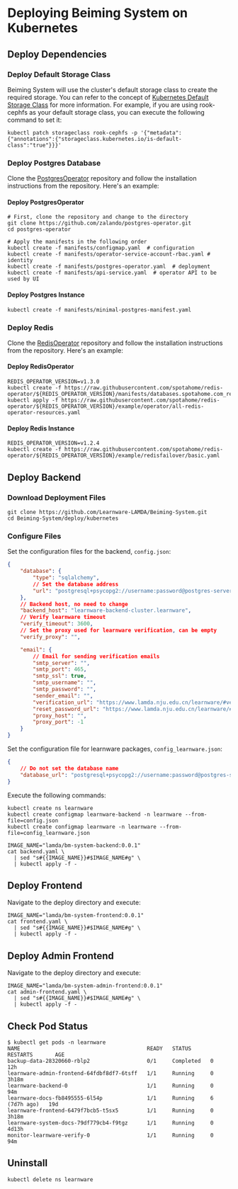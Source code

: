 # Deploying Beiming System on Kubernetes

## Deploy Dependencies
### Deploy Default Storage Class
Beiming System will use the cluster's default storage class to create the required storage. You can refer to the concept of [Kubernetes Default Storage Class](https://kubernetes.io/docs/tasks/administer-cluster/change-default-storage-class/) for more information. For example, if you are using rook-cephfs as your default storage class, you can execute the following command to set it:

```shell
kubectl patch storageclass rook-cephfs -p '{"metadata": {"annotations":{"storageclass.kubernetes.io/is-default-class":"true"}}}'
```

### Deploy Postgres Database
Clone the [PostgresOperator](https://github.com/zalando/postgres-operator.git) repository and follow the installation instructions from the repository. Here's an example:

#### Deploy PostgresOperator
```shell
# First, clone the repository and change to the directory
git clone https://github.com/zalando/postgres-operator.git
cd postgres-operator

# Apply the manifests in the following order
kubectl create -f manifests/configmap.yaml  # configuration
kubectl create -f manifests/operator-service-account-rbac.yaml # identity
kubectl create -f manifests/postgres-operator.yaml  # deployment
kubectl create -f manifests/api-service.yaml  # operator API to be used by UI
```

#### Deploy Postgres Instance
```shell
kubectl create -f manifests/minimal-postgres-manifest.yaml
```

### Deploy Redis
Clone the [RedisOperator](https://github.com/spotahome/redis-operator.git) repository and follow the installation instructions from the repository. Here's an example:

#### Deploy RedisOperator
```shell
REDIS_OPERATOR_VERSION=v1.3.0
kubectl create -f https://raw.githubusercontent.com/spotahome/redis-operator/${REDIS_OPERATOR_VERSION}/manifests/databases.spotahome.com_redisfailovers.yaml
kubectl apply -f https://raw.githubusercontent.com/spotahome/redis-operator/${REDIS_OPERATOR_VERSION}/example/operator/all-redis-operator-resources.yaml
```

#### Deploy Redis Instance
```shell
REDIS_OPERATOR_VERSION=v1.2.4
kubectl create -f https://raw.githubusercontent.com/spotahome/redis-operator/${REDIS_OPERATOR_VERSION}/example/redisfailover/basic.yaml
```

## Deploy Backend
### Download Deployment Files
```shell
git clone https://github.com/Learnware-LAMDA/Beiming-System.git
cd Beiming-System/deploy/kubernetes
```

### Configure Files
Set the configuration files for the backend, `config.json`:

```json
{
    "database": {
        "type": "sqlalchemy",
        // Set the database address
        "url": "postgresql+psycopg2://username:password@postgres-server.default/learnware_backend"
    },
    // Backend host, no need to change
    "backend_host": "learnware-backend-cluster.learnware",
    // Verify learnware timeout
    "verify_timeout": 3600,
    // Set the proxy used for learnware verification, can be empty
    "verify_proxy": "",

    "email": {
        // Email for sending verification emails
        "smtp_server": "",
        "smtp_port": 465,
        "smtp_ssl": true,
        "smtp_username": "",
        "smtp_password": "",
        "sender_email": "",
        "verification_url": "https://www.lamda.nju.edu.cn/learnware/#verify_email",
        "reset_password_url": "https://www.lamda.nju.edu.cn/learnware/#reset_password",
        "proxy_host": "",
        "proxy_port": -1
    }
}
```

Set the configuration file for learnware packages, `config_learnware.json`:

```json
{
    // Do not set the database name
    "database_url": "postgresql+psycopg2://username:password@postgres-server.default"
}
```

Execute the following commands:

```shell
kubectl create ns learnware
kubectl create configmap learnware-backend -n learnware --from-file=config.json
kubectl create configmap learnware -n learnware --from-file=config_learnware.json

IMAGE_NAME="lamda/bm-system-backend:0.0.1"
cat backend.yaml \
  | sed "s#{{IMAGE_NAME}}#$IMAGE_NAME#g" \
  | kubectl apply -f -
```

## Deploy Frontend
Navigate to the deploy directory and execute:

```shell
IMAGE_NAME="lamda/bm-system-frontend:0.0.1"
cat frontend.yaml \
  | sed "s#{{IMAGE_NAME}}#$IMAGE_NAME#g" \
  | kubectl apply -f -
```

## Deploy Admin Frontend
Navigate to the deploy directory and execute:

```shell
IMAGE_NAME="lamda/bm-system-admin-frontend:0.0.1"
cat admin-frontend.yaml \
  | sed "s#{{IMAGE_NAME}}#$IMAGE_NAME#g" \
  | kubectl apply -f -
```

## Check Pod Status
```shell
$ kubectl get pods -n learnware
NAME                                        READY   STATUS      RESTARTS       AGE
backup-data-28320660-rblp2                  0/1     Completed   0              12h
learnware-admin-frontend-64fdbf8df7-6tsff   1/1     Running     0              3h18m
learnware-backend-0                         1/1     Running     0              94m
learnware-docs-fb8495555-6l54p              1/1     Running     6 (7d7h ago)   19d
learnware-frontend-6479f7bcb5-t5sx5         1/1     Running     0              3h18m
learnware-system-docs-79df779cb4-f9tgz      1/1     Running     0              4d13h
monitor-learnware-verify-0                  1/1     Running     0              94m
```

## Uninstall
```shell
kubectl delete ns learnware
```